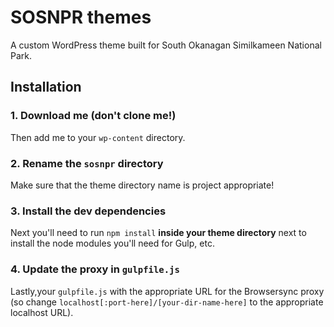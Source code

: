 # SOSNPR themes

A custom WordPress theme built for South Okanagan Similkameen National Park.

## Installation

### 1. Download me (don't clone me!)

Then add me to your `wp-content` directory.

### 2. Rename the `sosnpr` directory

Make sure that the theme directory name is project appropriate!

### 3. Install the dev dependencies

Next you'll need to run `npm install` **inside your theme directory** next to install the node modules you'll need for Gulp, etc.

### 4. Update the proxy in `gulpfile.js`

Lastly,your `gulpfile.js` with the appropriate URL for the Browsersync proxy (so change `localhost[:port-here]/[your-dir-name-here]` to the appropriate localhost URL).
